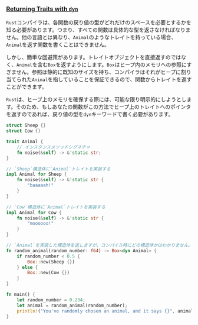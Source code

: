 ### [Returning Traits with `dyn`](https://doc.rust-jp.rs/rust-by-example-ja/trait/dyn.html#returning-traits-with-dyn)

`Rust`コンパイラは、各関数の戻り値の型がどれだけのスペースを必要とするかを知る必要があります。つまり、すべての関数は具体的な型を返さなければなりません。他の言語とは異なり、`Animal`のようなトレイトを持っている場合、`Animal`を返す関数を書くことはできません。

しかし、簡単な回避策があります。トレイトオブジェクトを直接返すのではなく、`Animal`を含む`Box`を返すようにします。`Box`はヒープ内のメモリへの参照にすぎません。参照は静的に既知のサイズを持ち、コンパイラはそれがヒープに割り当てられた`Animal`を指していることを保証できるので、関数からトレイトを返すことができます。

`Rust`は、ヒープ上のメモリを確保する際には、可能な限り明示的にしようとします。そのため、もしあなたの関数がこの方法でヒープ上のトレイトへのポインタを返すのであれば、戻り値の型を`dyn`キーワードで書く必要があります。

~~~rust
struct Sheep {}
struct Cow {}

trait Animal {
    // インスタンスメソッドシグネチャ
    fn noise(&self) -> &'static str;
}

// `Sheep`構造体に`Animal`トレイトを実装する
impl Animal for Sheep {
    fn noise(&self) -> &'static str {
        "baaaaah!"
    }
}

// `Cow`構造体に`Animal`トレイトを実装する
impl Animal for Cow {
    fn noise(&self) -> &'static str {
        "moooooo!"
    }
}

// `Animal`を実装した構造体を返しますが、コンパイル時にどの構造体かはわかりません。
fn random_animal(random_number: f64) -> Box<dyn Animal> {
    if random_number < 0.5 {
        Box::new(Sheep {})
    } else {
        Box::new(Cow {})
    }
}

fn main() {
    let random_number = 0.234;
    let animal = random_animal(random_number);
    println!("You've randomly chosen an animal, and it says {}", animal.noise());
}
~~~